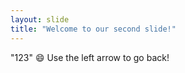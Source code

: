 ```yaml
---
layout: slide
title: "Welcome to our second slide!"
---
```

"123" :smile:
Use the left arrow to go back!
